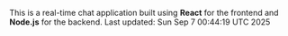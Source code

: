 This is a real-time chat application built using **React** for the frontend and **Node.js** for the backend.
Last updated: Sun Sep  7 00:44:19 UTC 2025
